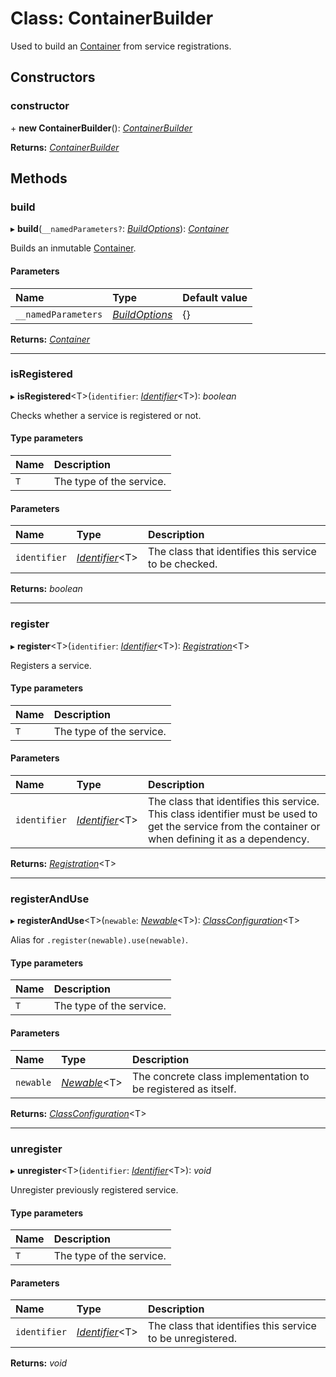 # Class: ContainerBuilder

Used to build an [Container](container.md) from service registrations.

## Constructors

### constructor

\+ **new ContainerBuilder**(): [*ContainerBuilder*](containerbuilder.md)

**Returns:** [*ContainerBuilder*](containerbuilder.md)

## Methods

### build

▸ **build**(`__namedParameters?`: [*BuildOptions*](../README.md#buildoptions)): [*Container*](container.md)

Builds an inmutable [Container](container.md).

#### Parameters

| Name | Type | Default value |
| :------ | :------ | :------ |
| `__namedParameters` | [*BuildOptions*](../README.md#buildoptions) | {} |

**Returns:** [*Container*](container.md)

___

### isRegistered

▸ **isRegistered**<T\>(`identifier`: [*Identifier*](../README.md#identifier)<T\>): *boolean*

Checks whether a service is registered or not.

#### Type parameters

| Name | Description |
| :------ | :------ |
| `T` | The type of the service. |

#### Parameters

| Name | Type | Description |
| :------ | :------ | :------ |
| `identifier` | [*Identifier*](../README.md#identifier)<T\> | The class that identifies this service to be checked. |

**Returns:** *boolean*

___

### register

▸ **register**<T\>(`identifier`: [*Identifier*](../README.md#identifier)<T\>): [*Registration*](registration.md)<T\>

Registers a service.

#### Type parameters

| Name | Description |
| :------ | :------ |
| `T` | The type of the service. |

#### Parameters

| Name | Type | Description |
| :------ | :------ | :------ |
| `identifier` | [*Identifier*](../README.md#identifier)<T\> | The class that identifies this service. This class identifier must be used to get the service from the container or when defining it as a dependency. |

**Returns:** [*Registration*](registration.md)<T\>

___

### registerAndUse

▸ **registerAndUse**<T\>(`newable`: [*Newable*](../interfaces/newable.md)<T\>): [*ClassConfiguration*](classconfiguration.md)<T\>

Alias for `.register(newable).use(newable)`.

#### Type parameters

| Name | Description |
| :------ | :------ |
| `T` | The type of the service. |

#### Parameters

| Name | Type | Description |
| :------ | :------ | :------ |
| `newable` | [*Newable*](../interfaces/newable.md)<T\> | The concrete class implementation to be registered as itself. |

**Returns:** [*ClassConfiguration*](classconfiguration.md)<T\>

___

### unregister

▸ **unregister**<T\>(`identifier`: [*Identifier*](../README.md#identifier)<T\>): *void*

Unregister previously registered service.

#### Type parameters

| Name | Description |
| :------ | :------ |
| `T` | The type of the service. |

#### Parameters

| Name | Type | Description |
| :------ | :------ | :------ |
| `identifier` | [*Identifier*](../README.md#identifier)<T\> | The class that identifies this service to be unregistered. |

**Returns:** *void*
